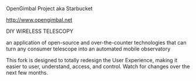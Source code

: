 OpenGimbal Project
aka Starbucket

http://www.opengimbal.net

DIY WIRELESS TELESCOPY

an application of open-source and over-the-counter technologies that can turn any consumer telescope into an automated mobile observatory

This fork is designed to totally redesign the User Experience, making it easier to user, understand, access, and control.  Watch for changes over the next few months.
